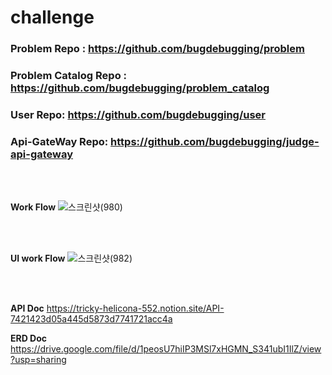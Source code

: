 # challenge

### Problem Repo : https://github.com/bugdebugging/problem

### Problem Catalog Repo : https://github.com/bugdebugging/problem_catalog

### User Repo: https://github.com/bugdebugging/user

### Api-GateWay Repo: https://github.com/bugdebugging/judge-api-gateway

<br/>
<br/>


**Work Flow**
![스크린샷(980)](https://user-images.githubusercontent.com/51366592/160042445-3fbd859b-41ad-4083-a7b6-bf2784ad6f30.png)


<br/>
<br/>

**UI work Flow**
![스크린샷(982)](https://user-images.githubusercontent.com/51366592/160043241-ed975b35-15d2-4d0d-816e-4fa5a8dac613.png)

<br/>
<br/>

**API Doc**
https://tricky-helicona-552.notion.site/API-7421423d05a445d5873d7741721acc4a


**ERD Doc**
https://drive.google.com/file/d/1peosU7hiIP3MSl7xHGMN_S341ubI1IlZ/view?usp=sharing
